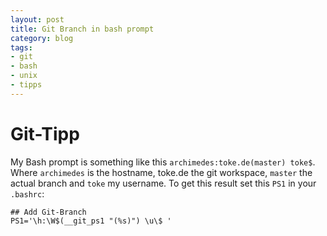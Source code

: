 ```yaml
---
layout: post
title: Git Branch in bash prompt
category: blog
tags:
- git
- bash
- unix
- tipps
---
```


# Git-Tipp

My Bash prompt is something like this `archimedes:toke.de(master) toke$`.
Where `archimedes` is the hostname, toke.de the git workspace, `master`
the actual branch and `toke` my username.
To get this result set this `PS1` in your `.bashrc`:

    ## Add Git-Branch
    PS1='\h:\W$(__git_ps1 "(%s)") \u\$ '
